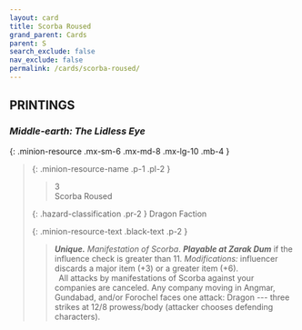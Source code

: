 ```yaml
---
layout: card
title: Scorba Roused
grand_parent: Cards
parent: S
search_exclude: false
nav_exclude: false
permalink: /cards/scorba-roused/
---
```


## PRINTINGS


### _Middle-earth: The Lidless Eye_

{: .minion-resource .mx-sm-6 .mx-md-8 .mx-lg-10 .mb-4 }
> {: .minion-resource-name .p-1 .pl-2 }
> > <div class="hazard-mp">3</div>
> > <div class="card-name">Scorba Roused</div>
>
> {: .hazard-classification .pr-2 }
> Dragon Faction
>
> {: .minion-resource-text .black-text .p-2 }
> > _**Unique.**_ _Manifestation of Scorba_. ***Playable at Zarak Dum*** if the influence check is greater than 11.  _Modifications:_ influencer discards a major item (+3) or a greater item (+6). <br>&ensp;All attacks by manifestations of Scorba against your companies are canceled. Any company moving in Angmar, Gundabad, and/or Forochel faces one attack: Dragon --- three strikes at 12/8 prowess/body (attacker chooses defending characters). 
> 
